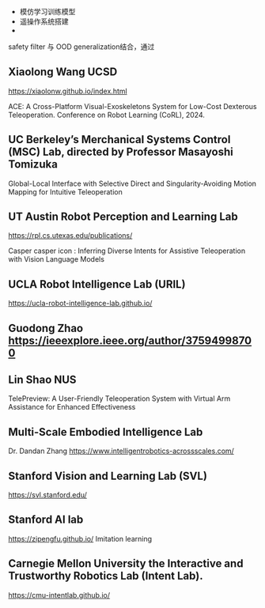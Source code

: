 - 模仿学习训练模型
- 遥操作系统搭建
- 

safety filter 与 OOD generalization结合，通过

## Xiaolong Wang UCSD

https://xiaolonw.github.io/index.html

ACE: A Cross-Platform Visual-Exoskeletons System for Low-Cost Dexterous Teleoperation.
Conference on Robot Learning (CoRL), 2024.


## UC Berkeley’s Merchanical Systems Control (MSC) Lab, directed by Professor Masayoshi Tomizuka

Global-Local Interface with Selective Direct and Singularity-Avoiding Motion Mapping for Intuitive Teleoperation


## UT Austin Robot Perception and Learning Lab
https://rpl.cs.utexas.edu/publications/

Casper casper icon : Inferring Diverse Intents for Assistive Teleoperation with Vision Language Models

## UCLA Robot Intelligence Lab (URIL) 
https://ucla-robot-intelligence-lab.github.io/

## Guodong Zhao https://ieeexplore.ieee.org/author/37594998700

## Lin Shao NUS
TelePreview: A User-Friendly Teleoperation System with Virtual Arm Assistance for Enhanced Effectiveness

## Multi-Scale Embodied Intelligence Lab

Dr. Dandan Zhang https://www.intelligentrobotics-acrossscales.com/

## Stanford Vision and Learning Lab (SVL)
https://svl.stanford.edu/

## Stanford AI lab
https://zipengfu.github.io/
Imitation learning

## Carnegie Mellon University the Interactive and Trustworthy Robotics Lab (Intent Lab).
https://cmu-intentlab.github.io/